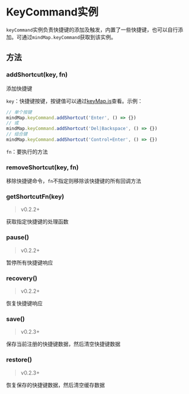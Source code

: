 # KeyCommand实例

`keyCommand`实例负责快捷键的添加及触发，内置了一些快捷键，也可以自行添加。可通过`mindMap.keyCommand`获取到该实例。

## 方法

### addShortcut(key, fn)

添加快捷键

`key`：快捷键按键，按键值可以通过[keyMap.js](https://github.com/wanglin2/mind-map/blob/main/simple-mind-map/src/core/command/keyMap.js)查看。示例：

```js
// 单个按键
mindMap.keyCommand.addShortcut('Enter', () => {})
// 或
mindMap.keyCommand.addShortcut('Del|Backspace', () => {})
// 组合键
mindMap.keyCommand.addShortcut('Control+Enter', () => {})
```

`fn`：要执行的方法

### removeShortcut(key, fn)

移除快捷键命令，`fn`不指定则移除该快捷键的所有回调方法

### getShortcutFn(key)

> v0.2.2+

获取指定快捷键的处理函数

### pause()

> v0.2.2+

暂停所有快捷键响应

### recovery()

> v0.2.2+

恢复快捷键响应

### save()

> v0.2.3+

保存当前注册的快捷键数据，然后清空快捷键数据

### restore()

> v0.2.3+

恢复保存的快捷键数据，然后清空缓存数据